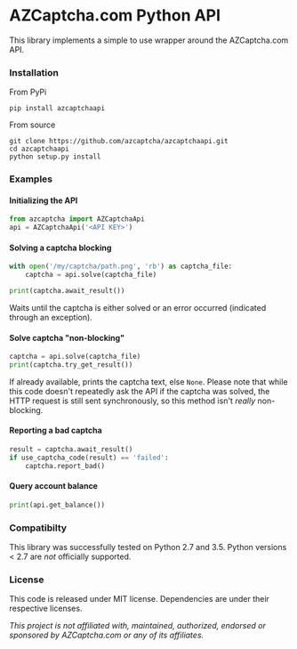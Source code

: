 # AZCaptcha.com Python API

This library implements a simple to use wrapper around the AZCaptcha.com API.

### Installation
From PyPi
```
pip install azcaptchaapi
```

From source
```
git clone https://github.com/azcaptcha/azcaptchaapi.git
cd azcaptchaapi
python setup.py install
```

### Examples

#### Initializing the API
```python
from azcaptcha import AZCaptchaApi
api = AZCaptchaApi('<API KEY>')
```

#### Solving a captcha blocking
```python
with open('/my/captcha/path.png', 'rb') as captcha_file:
    captcha = api.solve(captcha_file)

print(captcha.await_result())
```
Waits until the captcha is either solved or an error occurred (indicated through an exception).

#### Solve captcha "non-blocking"
```python
captcha = api.solve(captcha_file)
print(captcha.try_get_result())
```
If already available, prints the captcha text, else `None`. Please note that while this code doesn't repeatedly ask the API if the captcha was solved, the HTTP request is still sent synchronously, so this method isn't *really* non-blocking.

#### Reporting a bad captcha
```python
result = captcha.await_result()
if use_captcha_code(result) == 'failed':
    captcha.report_bad()
```

#### Query account balance
```python
print(api.get_balance())
```

### Compatibilty
This library was successfully tested on Python 2.7 and 3.5. Python versions < 2.7 are *not* officially supported.

### License
This code is released under MIT license. Dependencies are under their respective licenses.

*This project is _not_ affiliated with, maintained, authorized, endorsed or sponsored by AZCaptcha.com or any of its affiliates.*
